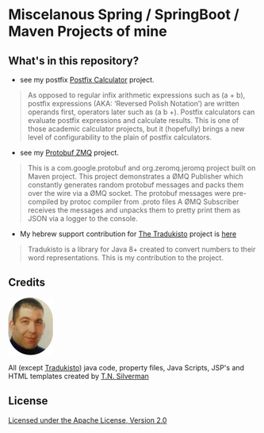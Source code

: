 # Miscelanous Spring / SpringBoot / Maven Projects of mine


## What's in this repository?


*  see my postfix [Postfix Calculator](postfix-calculator "A Postfix Calculator") project.

>As opposed to regular infix arithmetic expressions such as (a + b), postfix expressions (AKA: ‘Reversed Polish Notation’) are written operands first,
operators later such as (a b +). Postfix calculators can evaluate postfix expressions and calculate results. This is one of those academic calculator
projects, but it (hopefully) brings a new level of configurability to the plain of postfix calculators.

*  see my [Protobuf ZMQ](protobuf-zmq-demo "A Postfix Calculator") project.

>This is a com.google.protobuf and org.zeromq.jeromq project built on Maven project. This project demonstrates a ØMQ Publisher which constantly generates random protobuf messages and packs them over the wire via a ØMQ socket.
The protobuf messages were pre-compiled by protoc compiler from .proto files A ØMQ Subscriber receives the messages and unpacks them to pretty print them as JSON via a logger to the console.


*   My hebrew support contribution for [The Tradukisto](https://github.com/allegro/tradukisto "Tradukisto") project is [here](tradukisto "Hebrew Support for Tradukisto")

>Tradukisto is a library for Java 8+ created to convert numbers to their word representations.
This is my contribution to the project.


## Credits

![T.N.Silverman](.images/me.jpg?raw=true "T.N.Silverman")

All (except [Tradukisto](tradukisto "Tradukisto"))  java code, property files, Java Scripts, JSP's and HTML templates created by [T.N. Silverman](https://github.com/tnsilver "About T.N.Silverman")


## License


[Licensed under the Apache License, Version 2.0](LICENSE.md "Apache License")

